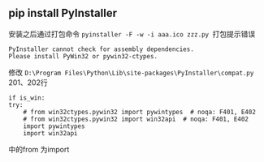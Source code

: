 ## pip install PyInstaller
安装之后通过打包命令 `pyinstaller -F -w -i aaa.ico zzz.py `打包提示错误

    PyInstaller cannot check for assembly dependencies.
    Please install PyWin32 or pywin32-ctypes.



修改 `D:\Program Files\Python\Lib\site-packages\PyInstaller\compat.py` 201、202行

    if is_win:
    try:
        # from win32ctypes.pywin32 import pywintypes  # noqa: F401, E402
        # from win32ctypes.pywin32 import win32api  # noqa: F401, E402
        import pywintypes
        import win32api
中的from 为import


